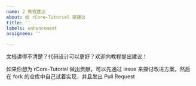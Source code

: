 ```yaml
---
name: 2 教程建议
about: 给 rCore-Tutorial 提建议
title: ''
labels: enhancement
assignees: ''

---
```


文档讲得不清楚？代码设计可以更好？欢迎向教程提出建议！

如果你想为 rCore-Tutorial 做出贡献，可以先通过 Issue 来探讨改进方案，然后在 fork 的仓库中自己试着实现，并且发出 Pull Request
